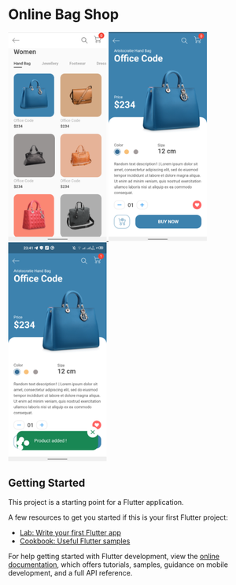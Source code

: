 # Online Bag Shop

<div>

  <a href="#">
    <img width="200"
    heigth="500"
      alt="Home Screen"
      src="https://github.com/Harley755/online_bag_shop-flutter/blob/master/assets/screenshots/screenshot_1.png"
    />
  </a>
 
  <a href="#" >
    <img width="200"
    heigth="500"
      alt="Detail Screen"
      src="https://github.com/Harley755/online_bag_shop-flutter/blob/master/assets/screenshots/screenshot_2.png"
    />
  </a>
  <a href="#" >
    <img width="200"
    heigth="500"
      alt="Cart Screen"
      src="https://github.com/Harley755/online_bag_shop-flutter/blob/master/assets/screenshots/screenshot_3.png"
    />
  </a>
 
</div>


<!-- 
![UI](https://github.com/Harley755/online_bag_shop-flutter/blob/master/assets/screenshots/screenshot_1.png)
![UI](https://github.com/Harley755/online_bag_shop-flutter/blob/master/assets/screenshots/screenshot_2.png) -->


## Getting Started

This project is a starting point for a Flutter application.

A few resources to get you started if this is your first Flutter project:

- [Lab: Write your first Flutter app](https://docs.flutter.dev/get-started/codelab)
- [Cookbook: Useful Flutter samples](https://docs.flutter.dev/cookbook)

For help getting started with Flutter development, view the
[online documentation](https://docs.flutter.dev/), which offers tutorials,
samples, guidance on mobile development, and a full API reference.
